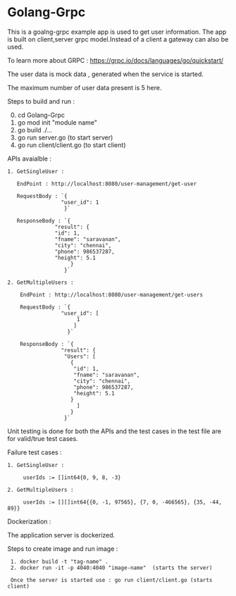 # Golang-Grpc

This is a goalng-grpc example app is used to get user information.
The app is built on client,server grpc model.Instead of a client a gateway can also be used. 

To learn more about GRPC : https://grpc.io/docs/languages/go/quickstart/

The user data is mock data , generated when the service is started.

The maximum number of user data present is 5 here.

Steps to build and run :

   0. cd Golang-Grpc
   1. go mod init "module name"
   2. go build ./...
   3. go run server.go   (to start server)
   4. go run client/client.go  (to start client)

APIs avaialble : 

    1. GetSingleUser : 

       EndPoint : http://localhost:8080/user-management/get-user

       RequestBody : `{
                     "user_id": 1
                      }`

       ResponseBody : `{
                   "result": {
                   "id": 1,
                   "fname": "saravanan",
                   "city": "chennai",
                   "phone": 986537287,
                   "height": 5.1
                        }
                      }`

    2. GetMultipleUsers : 
    
        EndPoint : http://localhost:8080/user-management/get-users

        RequestBody : `{
                     "user_id": [
                          1
                         ]
                       }`

        ResponseBody : `{
                     "result": {
                      "Users": [
                        {
                         "id": 1,
                         "fname": "saravanan",
                         "city": "chennai",
                         "phone": 986537287,
                         "height": 5.1
                        }
                          ]
                        }
                      }`


Unit testing is done for both the APIs and the test cases in the test file are for valid/true test cases.

Failure test cases :

    1. GetSingleUser : 

         userIds := []int64{0, 9, 8, -3} 

    2. GetMultipleUsers :
         
         userIds := [][]int64{{0, -1, 97565}, {7, 0, -466565}, {35, -44, 89}}

Dockerization :
   
   The application server is dockerized.

   Steps to create image and run image : 
     
     1. docker build -t "tag-name" .
     2. docker run -it -p 4040:4040 "image-name"  (starts the server)
    
     Once the server is started use : go run client/client.go (starts client)








